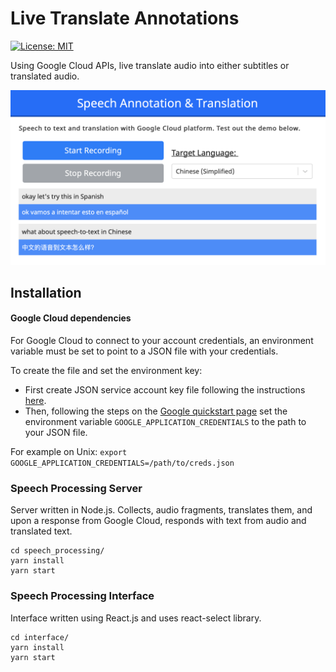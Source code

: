# Live Translate Annotations

[![License: MIT](https://img.shields.io/badge/License-MIT-yellow.svg)](https://opensource.org/licenses/MIT)

Using Google Cloud APIs, live translate audio into either subtitles or translated audio.

![Picture of app](translation.png)

## Installation

#### Google Cloud dependencies

For Google Cloud to connect to your account credentials, an environment variable must be set to point to a JSON file with your credentials.

To create the file and set the environment key:

*  First create JSON service account key file following the instructions [here](https://support.google.com/a/answer/7378726?hl=en).
*  Then, following the steps on the [Google quickstart page](https://cloud.google.com/speech-to-text/docs/quickstart-client-libraries?authuser=1) set the environment variable `GOOGLE_APPLICATION_CREDENTIALS` to the path to your JSON file.

For example on Unix:
```export GOOGLE_APPLICATION_CREDENTIALS=/path/to/creds.json```

### Speech Processing Server

Server written in Node.js. Collects, audio fragments, translates them, and upon a response from Google Cloud, responds with text from audio and translated text.

    cd speech_processing/
    yarn install
    yarn start

### Speech Processing Interface

Interface written using React.js and uses react-select library.

    cd interface/
    yarn install
    yarn start



